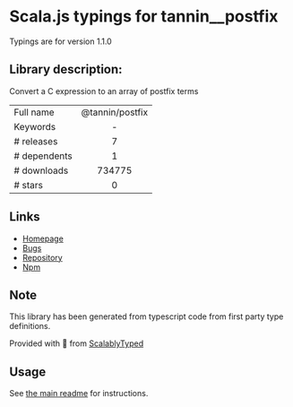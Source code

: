 
# Scala.js typings for tannin__postfix

Typings are for version 1.1.0

## Library description:
Convert a C expression to an array of postfix terms

|                    |                 |
| ------------------ | :-------------: |
| Full name          | @tannin/postfix |
| Keywords           | - |
| # releases         | 7 |
| # dependents       | 1 |
| # downloads        | 734775 |
| # stars            | 0 |

## Links
- [Homepage](https://github.com/aduth/tannin)
- [Bugs](https://github.com/aduth/tannin/issues)
- [Repository](https://github.com/aduth/tannin)
- [Npm](https://www.npmjs.com/package/%40tannin%2Fpostfix)
    


## Note
This library has been generated from typescript code from first party type definitions.

Provided with :purple_heart: from [ScalablyTyped](https://github.com/oyvindberg/ScalablyTyped)

## Usage
See [the main readme](../../readme.md) for instructions.


